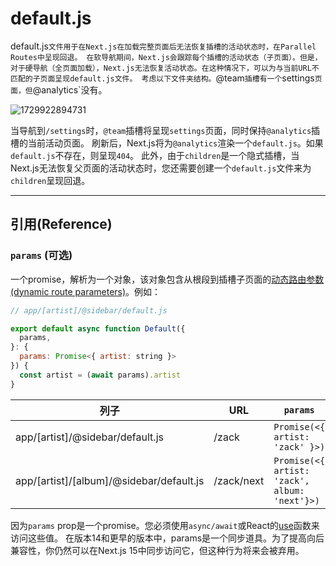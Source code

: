 # default.js

default.js`文件用于在Next.js在加载完整页面后无法恢复插槽的活动状态时，在Parallel Routes中呈现回退。 在软导航期间，Next.js会跟踪每个插槽的活动状态（子页面）。但是，对于硬导航（全页面加载），Next.js无法恢复活动状态。在这种情况下，可以为与当前URL不匹配的子页面呈现default.js文件。 考虑以下文件夹结构。`@team`插槽有一个`settings`页面，但`@analytics`没有。

![1729922894731](images/01_defaultjs/1729922894731.png)

当导航到`/settings`时，`@team`插槽将呈现`settings`页面，同时保持`@analytics`插槽的当前活动页面。
刷新后，Next.js将为`@analytics`渲染一个`default.js`。如果`default.js`不存在，则呈现`404`。
此外，由于`children`是一个隐式插槽，当Next.js无法恢复父页面的活动状态时，您还需要创建一个`default.js`文件来为`children`呈现回退。

---

## 引用(Reference)

### `params` (可选)

一个promise，解析为一个对象，该对象包含从根段到插槽子页面的[动态路由参数(dynamic route parameters)](../../01_创建应用/1_Routing(路由)/9_Dynamic_Routes.md)。例如：

```javascript
// app/[artist]/@sidebar/default.js

export default async function Default({
  params,
}: {
  params: Promise<{ artist: string }>
}) {
  const artist = (await params).artist
}
```



| 列子                                     | URL        | `params`                                      |
| ---------------------------------------- | ---------- | --------------------------------------------- |
| app/[artist]/@sidebar/default.js         | /zack      | `Promise(<{ artist: 'zack' }>)`               |
| app/[artist]/[album]/@sidebar/default.js | /zack/next | `Promise(<{ artist: 'zack', album: 'next'}>)` |

因为`params` prop是一个promise。您必须使用`async/await`或React的[use](https://react.dev/reference/react/use)函数来访问这些值。
在版本14和更早的版本中，params是一个同步道具。为了提高向后兼容性，你仍然可以在Next.js 15中同步访问它，但这种行为将来会被弃用。

